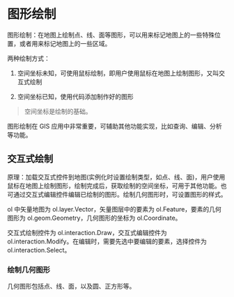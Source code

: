 # 图形绘制

图形绘制：在地图上绘制点、线、面等图形，可以用来标记地图上的一些特殊位置，或者用来标记地图上的一些区域。

两种绘制方式：

1. 空间坐标未知，可使用鼠标绘制，即用户使用鼠标在地图上绘制图形，又叫交互式绘制

2. 空间坐标已知，使用代码添加制作好的图形

> 空间坐标是绘制的基础。

图形绘制在 GIS 应用中非常重要，可辅助其他功能实现，比如查询、编辑、分析等功能。

## 交互式绘制

原理：加载交互式控件到地图(实例化时设置绘制类型，如点、线、面)，用户使用鼠标在地图上绘制图形，绘制完成后，获取绘制的空间坐标，可用于其他功能。也可通过交互式编辑控件编辑已绘制的图形。绘制几何图形时，可设置图形的样式。

ol 中矢量地图为 ol.layer.Vector，矢量图层中的要素为 ol.Feature，要素的几何图形为 ol.geom.Geometry，几何图形的坐标为 ol.Coordinate。

交互式绘制控件为 ol.interaction.Draw，交互式编辑控件为 ol.interaction.Modify。在编辑时，需要先选中要编辑的要素，选择控件为 ol.interaction.Select。

### 绘制几何图形

几何图形包括点、线、面，以及圆、正方形等。

```js

```
